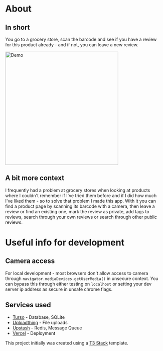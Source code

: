 # About

## In short

You go to a grocery store, scan the barcode and see if you have a review for this product already - and if not, you can leave a new review.

<img src="./assets/scan_showcase.gif" alt='Demo' width="360"/>

## A bit more context

I frequently had a problem at grocery stores when looking at products where I couldn't remember if I've tried them before and if I did how much I've liked them - so to solve that problem I made this app. 
With it you can find a product page by scanning its barcode with a camera, then leave a review or find an existing one, mark the review as private, add tags to reviews, search through your own reviews or search through other public reviews.

# Useful info for development

## Camera access

For local development - most browsers don't allow access to camera through `navigator.mediaDevices.getUserMedia()` in unsecure context.
You can bypass this through either testing on `localhost` or setting your dev server ip address as secure in unsafe chrome flags.

## Services used

- [Turso](https://turso.tech) - Database, SQLite
- [Uploadthing](https://uploadthing.com/) - File uploads
- [Upstash](https://upstash.com/) - Redis, Message Queue
- [Vercel](https://vercel.com/) - Deployment

This project initially was created using a [T3 Stack](https://create.t3.gg/) template.
